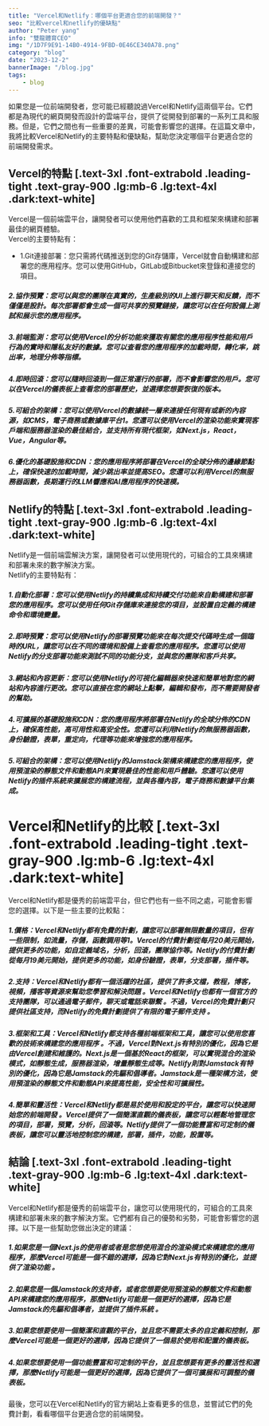 ```yaml
---
title: "Vercel和Netlify：哪個平台更適合您的前端開發？"
seo: "比較vercel和netlify的優缺點"
author: "Peter yang"
info: "雙龍體育CEO"
img: "/1D7F9E91-14B0-4914-9FBD-0E46CE340A78.png"
category: "blog"
date: "2023-12-2"
bannerImage: "/blog.jpg"
tags:
    - blog
---
```


如果您是一位前端開發者，您可能已經聽說過Vercel和Netlify這兩個平台。它們都是為現代的網頁開發而設計的雲端平台，提供了從開發到部署的一系列工具和服務。但是，它們之間也有一些重要的差異，可能會影響您的選擇。在這篇文章中，我將比較Vercel和Netlify的主要特點和優缺點，幫助您決定哪個平台更適合您的前端開發需求。

## Vercel的特點 [.text-3xl .font-extrabold .leading-tight .text-gray-900 .lg:mb-6 .lg:text-4xl .dark:text-white]

Vercel是一個前端雲平台，讓開發者可以使用他們喜歡的工具和框架來構建和部署最佳的網頁體驗。  
Vercel的主要特點有：

+ 1.Git連接部署：您只需將代碼推送到您的Git存儲庫，Vercel就會自動構建和部署您的應用程序。您可以使用GitHub，GitLab或Bitbucket來登錄和連接您的項目。
##### 2.協作預覽：您可以與您的團隊在真實的，生產級別的UI上進行聊天和反饋，而不僅僅是設計。每次部署都會生成一個可共享的預覽鏈接，讓您可以在任何設備上測試和展示您的應用程序。
    
##### **3.前端監測**：您可以使用Vercel的分析功能來獲取有關您的應用程序性能和用戶行為的實時和隱私友好的數據。您可以查看您的應用程序的加載時間，轉化率，跳出率，地理分佈等指標。
    
##### **4.即時回滾**：您可以隨時回滾到一個正常運行的部署，而不會影響您的用戶。您可以在Vercel的儀表板上查看您的部署歷史，並選擇您想要恢復的版本。
    
##### **5.可組合的架構**：您可以使用Vercel的數據統一層來連接任何現有或新的內容源，如CMS，電子商務或數據庫平台1。您還可以使用Vercel的渲染功能來實現客戶端和服務器渲染的最佳結合，並支持所有現代框架，如Next.js，React，Vue，Angular等。
    
##### **6.優化的基礎設施和CDN**：您的應用程序將部署在Vercel的全球分佈的邊緣節點上，確保快速的加載時間，減少跳出率並提高SEO。您還可以利用Vercel的無服務器函數，長期運行的LLM響應和AI應用程序的快速模。
    

## Netlify的特點 [.text-3xl .font-extrabold .leading-tight .text-gray-900 .lg:mb-6 .lg:text-4xl .dark:text-white]

Netlify是一個前端雲解決方案，讓開發者可以使用現代的，可組合的工具來構建和部署未來的數字解決方案。  
Netlify的主要特點有：

##### **1.自動化部署**：您可以使用Netlify的持續集成和持續交付功能來自動構建和部署您的應用程序。您可以使用任何Git存儲庫來連接您的項目，並設置自定義的構建命令和環境變量。
    
##### **2.即時預覽**：您可以使用Netlify的部署預覽功能來在每次提交代碼時生成一個臨時的URL，讓您可以在不同的環境和設備上查看您的應用程序。您還可以使用Netlify的分支部署功能來測試不同的功能分支，並與您的團隊和客戶共享。
    
##### **3.網站和內容更新**：您可以使用Netlify的可視化編輯器來快速和簡單地對您的網站和內容進行更改。您可以直接在您的網站上點擊，編輯和發布，而不需要開發者的幫助。
    
##### **4.可擴展的基礎設施和CDN**：您的應用程序將部署在Netlify的全球分佈的CDN上，確保高性能，高可用性和高安全性。您還可以利用Netlify的無服務器函數，身份驗證，表單，重定向，代理等功能來增強您的應用程序。
    
##### **5.可組合的架構**：您可以使用Netlify的Jamstack架構來構建您的應用程序，使用預渲染的靜態文件和動態API來實現最佳的性能和用戶體驗。您還可以使用Netlify的插件系統來擴展您的構建流程，並與各種內容，電子商務和數據平台集成。
    

# Vercel和Netlify的比較 [.text-3xl .font-extrabold .leading-tight .text-gray-900 .lg:mb-6 .lg:text-4xl .dark:text-white]

Vercel和Netlify都是優秀的前端雲平台，但它們也有一些不同之處，可能會影響您的選擇。以下是一些主要的比較點：

##### **1.價格**：Vercel和Netlify都有免費的計劃，讓您可以部署無限數量的項目，但有一些限制，如流量，存儲，函數調用等1。Vercel的付費計劃從每月20美元開始，提供更多的功能，如自定義域名，分析，回滾，團隊協作等。Netlify的付費計劃從每月19美元開始，提供更多的功能，如身份驗證，表單，分支部署，插件等。
    

##### **2.支持**：Vercel和Netlify都有一個活躍的社區，提供了許多文檔，教程，博客，視頻，播客等資源來幫助您學習和解決問題 。Vercel和Netlify也都有一個官方的支持團隊，可以通過電子郵件，聊天或電話來聯繫 。不過，Vercel的免費計劃只提供社區支持，而Netlify的免費計劃提供了有限的電子郵件支持 。
    
##### **3.框架和工具**：Vercel和Netlify都支持各種前端框架和工具，讓您可以使用您喜歡的技術來構建您的應用程序 。不過，Vercel對Next.js有特別的優化，因為它是由Vercel創建和維護的。Next.js是一個基於React的框架，可以實現混合的渲染模式，如靜態生成，服務器渲染，增量靜態生成等。Netlify則對Jamstack有特別的優化，因為它是Jamstack的先驅和倡導者。Jamstack是一種架構方法，使用預渲染的靜態文件和動態API來提高性能，安全性和可擴展性。
    
##### **4.簡單和靈活性**：Vercel和Netlify都是易於使用和設定的平台，讓您可以快速開始您的前端開發 。Vercel提供了一個簡潔直觀的儀表板，讓您可以輕鬆地管理您的項目，部署，預覽，分析，回滾等。Netlify提供了一個功能豐富和可定制的儀表板，讓您可以靈活地控制您的構建，部署，插件，功能，設置等。
    

## 結論 [.text-3xl .font-extrabold .leading-tight .text-gray-900 .lg:mb-6 .lg:text-4xl .dark:text-white]

Vercel和Netlify都是優秀的前端雲平台，讓您可以使用現代的，可組合的工具來構建和部署未來的數字解決方案。它們都有自己的優勢和劣勢，可能會影響您的選擇。以下是一些幫助您做出決定的建議：

##### 1.如果您是一個Next.js的使用者或者是您想使用混合的渲染模式來構建您的應用程序，那麼Vercel可能是一個不錯的選擇，因為它對Next.js有特別的優化，並提供了渲染功能 。
    
##### 2.如果您是一個Jamstack的支持者，或者您想要使用預渲染的靜態文件和動態API來構建您的應用程序，那麼Netlify可能是一個更好的選擇，因為它是Jamstack的先驅和倡導者，並提供了插件系統 。
    
##### 3.如果您想要使用一個簡潔和直觀的平台，並且您不需要太多的自定義和控制，那麼Vercel可能是一個更好的選擇，因為它提供了一個易於使用和配置的儀表板。
    
##### 4.如果您想要使用一個功能豐富和可定制的平台，並且您想要有更多的靈活性和選擇，那麼Netlify可能是一個更好的選擇，因為它提供了一個可擴展和可調整的儀表板。
    

最後，您可以在Vercel和Netlify的官方網站上查看更多的信息，並嘗試它們的免費計劃，看看哪個平台更適合您的前端開發。
